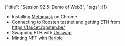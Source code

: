 {"title": "Session 92.5: Demo of Web3", "tags": []}

* Installing [Metamask](https://metamask.io/) on Chrome
* Connecting to Ropsten testnet and getting ETH from https://faucet.ropsten.be/
* Swapping ETH with [Uniswap](https://app.uniswap.org/)
* Minting NFT with [Rarible](https://ropsten.rarible.com/)


